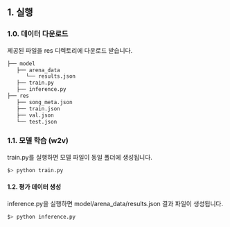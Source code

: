## 1. 실행
### 1.0. 데이터 다운로드
제공된 파일을 res 디렉토리에 다운로드 받습니다.

```bash
├── model
   ├── arena_data
      └── results.json 
   ├── train.py
   ├── inference.py
├── res
   ├── song_meta.json
   ├── train.json
   ├── val.json
   └── test.json
```

### 1.1. 모델 학습 (w2v)
train.py를 실행하면 모델 파일이 동일 폴더에 생성됩니다.

```bash
$> python train.py 
```

#### 1.2. 평가 데이터 생성
inference.py을 실행하면 model/arena_data/results.json 결과 파일이 생성됩니다.

```bash
$> python inference.py
```

